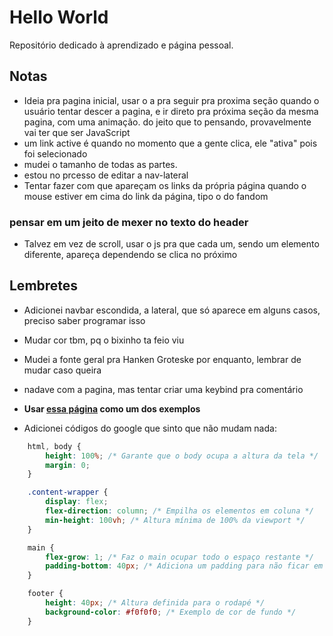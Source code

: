 # Hello World

Repositório dedicado à aprendizado e página pessoal.

## Notas

- Ideia pra pagina inicial, usar o a pra seguir pra proxima seção quando o usuário tentar descer a pagina, e ir direto pra próxima seção da mesma pagina, com uma animação. do jeito que to pensando, provavelmente vai ter que ser JavaScript
- um link active é quando no momento que a gente clica, ele "ativa" pois foi selecionado
- mudei o tamanho de todas as partes.
- estou no prcesso de editar a nav-lateral
- Tentar fazer com que apareçam os links da própria página quando o mouse estiver em cima do link da página, tipo o do fandom
### pensar em um jeito de mexer no texto do header
- Talvez em vez de scroll, usar o js pra que cada um, sendo um elemento diferente, apareça dependendo se clica no próximo

## Lembretes

- Adicionei navbar escondida, a lateral, que só aparece em alguns casos, preciso saber programar isso
- Mudar cor tbm, pq o bixinho ta feio viu
- Mudei a fonte geral pra Hanken Groteske por enquanto, lembrar de mudar caso queira
- nadave com a pagina, mas tentar criar uma keybind pra comentário
- **Usar [essa página](https://www.tabloid0120.com) como um dos exemplos**

- Adicionei códigos do google que sinto que não mudam nada:
```CSS
    html, body {
        height: 100%; /* Garante que o body ocupa a altura da tela */
        margin: 0;
    }

    .content-wrapper {
        display: flex;
        flex-direction: column; /* Empilha os elementos em coluna */
        min-height: 100vh; /* Altura mínima de 100% da viewport */
    }

    main {
        flex-grow: 1; /* Faz o main ocupar todo o espaço restante */
        padding-bottom: 40px; /* Adiciona um padding para não ficar em cima do footer */
    }

    footer {
        height: 40px; /* Altura definida para o rodapé */
        background-color: #f0f0f0; /* Exemplo de cor de fundo */
    }
